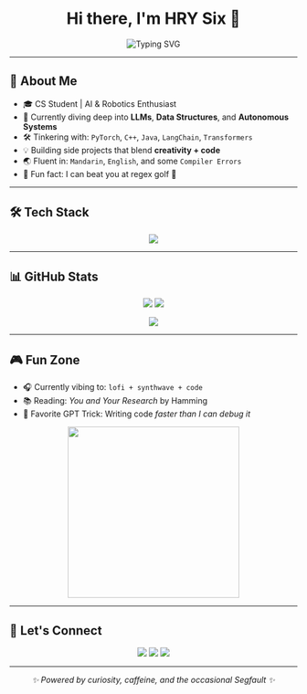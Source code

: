 <h1 align="center">Hi there, I'm HRY Six 👋</h1>

<p align="center">
  <img src="https://readme-typing-svg.demolab.com?font=Fira+Code&duration=3000&pause=1000&color=4AD2FF&center=true&vCenter=true&multiline=true&width=600&height=100&lines=Student.+Coder.+Thinker.;Machine+Learning+%7C+AI+%7C+Robotics+Enthusiast.;Life+%3D+%5BC%2B%2B%2C+Python%2C+Java%5D+%2B+Coffee" alt="Typing SVG" />
</p>

---

## 🧠 About Me

- 🎓 CS Student | AI & Robotics Enthusiast  
- 🚀 Currently diving deep into **LLMs**, **Data Structures**, and **Autonomous Systems**
- 🛠️ Tinkering with: `PyTorch`, `C++`, `Java`, `LangChain`, `Transformers`
- 💡 Building side projects that blend **creativity + code**
- 🌏 Fluent in: `Mandarin`, `English`, and some `Compiler Errors`
- 🧠 Fun fact: I can beat you at regex golf 🧩

---

## 🛠 Tech Stack

<p align="center">
  <img src="https://skillicons.dev/icons?i=cpp,py,java,js,ts,react,html,css,mysql,linux,bash,vscode,github,docker,git" />
</p>

---

## 📊 GitHub Stats

<p align="center">
  <img src="https://github-readme-stats.vercel.app/api?username=6chHenry&show_icons=true&theme=tokyonight&hide_border=true&hide_title=true" />
  <img src="https://github-readme-streak-stats.herokuapp.com/?user=6chHenry&theme=tokyonight&hide_border=true" />
</p>

<p align="center">
  <img src="https://github-readme-activity-graph.vercel.app/graph?username=6chHenry&theme=tokyo-night&area=true&hide_border=true" />
</p>

---

## 🎮 Fun Zone

- 🎧 Currently vibing to: `lofi + synthwave + code`
- 📚 Reading: *You and Your Research* by Hamming
- 🤖 Favorite GPT Trick: Writing code *faster than I can debug it*

<p align="center">
  <img src="https://media.giphy.com/media/qgQUggAC3Pfv687qPC/giphy.gif" width="300"/>
</p>

---

## 🧭 Let's Connect

<p align="center">
  <a href="https://github.com/你的用户名"><img src="https://img.shields.io/badge/GitHub-000000?style=flat-square&logo=github&logoColor=white"/></a>
  <a href="mailto:your.email@example.com"><img src="https://img.shields.io/badge/Email-D14836?style=flat-square&logo=gmail&logoColor=white"/></a>
  <a href="https://your-website.com"><img src="https://img.shields.io/badge/Website-1DA1F2?style=flat-square&logo=About.me&logoColor=white"/></a>
</p>

---

<p align="center"><i>✨ Powered by curiosity, caffeine, and the occasional Segfault ✨</i></p>
